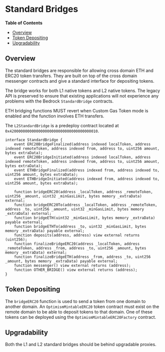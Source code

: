 # Standard Bridges

<!-- START doctoc generated TOC please keep comment here to allow auto update -->
<!-- DON'T EDIT THIS SECTION, INSTEAD RE-RUN doctoc TO UPDATE -->
**Table of Contents**

- [Overview](#overview)
- [Token Depositing](#token-depositing)
- [Upgradability](#upgradability)

<!-- END doctoc generated TOC please keep comment here to allow auto update -->

## Overview

The standard bridges are responsible for allowing cross domain
ETH and ERC20 token transfers. They are built on top of the cross domain
messenger contracts and give a standard interface for depositing tokens.

The bridge works for both L1 native tokens and L2 native tokens. The legacy API
is preserved to ensure that existing applications will not experience any
problems with the Bedrock `StandardBridge` contracts.

ETH bridging functions MUST revert when Custom Gas Token mode is enabled and the function involves ETH transfers.

The `L2StandardBridge` is a predeploy contract located at
`0x4200000000000000000000000000000000000010`.

```solidity
interface StandardBridge {
    event ERC20BridgeFinalized(address indexed localToken, address indexed remoteToken, address indexed from, address to, uint256 amount, bytes extraData);
    event ERC20BridgeInitiated(address indexed localToken, address indexed remoteToken, address indexed from, address to, uint256 amount, bytes extraData);
    event ETHBridgeFinalized(address indexed from, address indexed to, uint256 amount, bytes extraData);
    event ETHBridgeInitiated(address indexed from, address indexed to, uint256 amount, bytes extraData);

    function bridgeERC20(address _localToken, address _remoteToken, uint256 _amount, uint32 _minGasLimit, bytes memory _extraData) external;
    function bridgeERC20To(address _localToken, address _remoteToken, address _to, uint256 _amount, uint32 _minGasLimit, bytes memory _extraData) external;
    function bridgeETH(uint32 _minGasLimit, bytes memory _extraData) payable external;
    function bridgeETHTo(address _to, uint32 _minGasLimit, bytes memory _extraData) payable external;
    function deposits(address, address) view external returns (uint256);
    function finalizeBridgeERC20(address _localToken, address _remoteToken, address _from, address _to, uint256 _amount, bytes memory _extraData) external;
    function finalizeBridgeETH(address _from, address _to, uint256 _amount, bytes memory _extraData) payable external;
    function messenger() view external returns (address);
    function OTHER_BRIDGE() view external returns (address);
}
```

## Token Depositing

The `bridgeERC20` function is used to send a token from one domain to another
domain. An `OptimismMintableERC20` token contract must exist on the remote
domain to be able to deposit tokens to that domain. One of these tokens can be
deployed using the `OptimismMintableERC20Factory` contract.

## Upgradability

Both the L1 and L2 standard bridges should be behind upgradable proxies.
